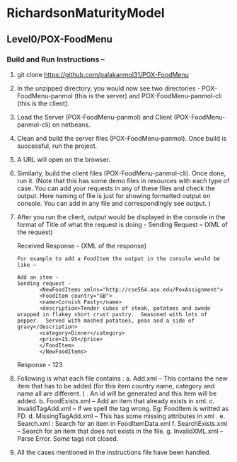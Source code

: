 # RichardsonMaturityModel

## Level0/POX-FoodMenu

### Build and Run Instructions – 
1. git clone https://github.com/palakanmol31/POX-FoodMenu
2. In the unzipped directory, you would now see two directories - POX-FoodMenu-panmol (this is the server) and POX-FoodMenu-panmol-cli (this is the client).
3. Load the Server (POX-FoodMenu-panmol) and Client (POX-FoodMenu-panmol-cli) on netbeans.
4. Clean and build the server files (POX-FoodMenu-panmol). Once build is successful, run the project. 
5. A URL will open on the browser. 
6. Similarly, build the client files (POX-FoodMenu-panmol-cli). Once done, run it. (Note that this has some demo files in resources with each type of case. You can add your requests in any of these files and check the output. Here naming of file is just for showing formatted output on console. You can add in any file and correspondingly see output. )
7. After you run the client, output would be displayed in the console in the format of 
   Title of what the request is doing -
   Sending Request – 
    (XML of the request)

   Received Response - 
     (XML of the response)

       For example to add a FoodItem the output in the console would be like – 

       Add an item - 
       Sending request - 
              <NewFoodItems xmlns="http://cse564.asu.edu/PoxAssignment">
              <FoodItem country="GB">
              <name>Cornish Pasty</name>
              <description>Tender cubes of steak, potatoes and swede wrapped in flakey short crust pastry.  Seasoned with lots of pepper.  Served with mashed potatoes, peas and a side of gravy</description>
              <category>Dinner</category>
              <price>15.95</price>
              </FoodItem>
              </NewFoodItems>


    Response - 
       <FoodItemExists xmlns="http://cse564.asu.edu/PoxAssignment">
               <FoodItemId>123</FoodItemId>
       </FoodItemExists>


8. Following is what each file contains : 
a. Add.xml – This contains the new item that has to be added (for this item country name, category and name all are different.  ) . An id will be generated and this item will be added. 
b. FoodExists.xml – Add an item that already exists in xml. 
c. InvalidTagAdd.xml – If we spell the tag wrong. Eg: FoodItem is writted as FD.
d. MissingTagAdd.xml – This has some missing attributes in xml . 
e. Search.xml : Search for an item in FoodItemData.xml
f. SearchExists.xml – Search for an item that does not exists in the file. 
g. InvalidXML.xml – Parse Error. Some tags not closed. 

9. All the cases mentioned in the instructions file have been handled. 

